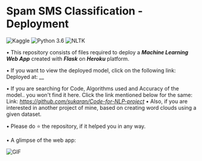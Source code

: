 # Spam SMS Classification - Deployment
![Kaggle](https://img.shields.io/badge/Dataset-Kaggle-blue.svg) ![Python 3.6](https://img.shields.io/badge/Python-3.6-brightgreen.svg) ![NLTK](https://img.shields.io/badge/Library-NLTK-orange.svg)

• This repository consists of files required to deploy a ___Machine Learning Web App___ created with ___Flask___ on ___Heroku___ platform.

• If you want to view the deployed model, click on the following link:<br />
Deployed at: __

• If you are searching for Code, Algorithms used and Accuracy of the model.. you won't find it here. Click the link mentioned below for the same:<br />
Link: _https://github.com/sukaran/Code-for-NLP-project_
• Also, if you are interested in another project of mine, based on creating word clouds using a given dataset.<br />

• Please do ⭐ the repository, if it helped you in any way.

• A glimpse of the web app:

![GIF](readme_resources/spam-sms-web-app.gif)
